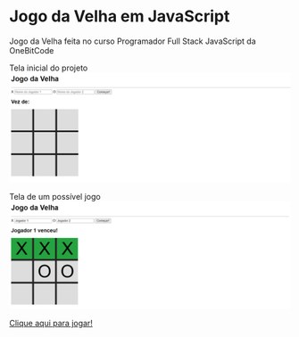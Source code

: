 # Jogo da Velha em JavaScript

Jogo da Velha feita no curso Programador Full Stack JavaScript da OneBitCode

Tela inicial do projeto
<img src="https://github.com/maisafolgueral/tic-tac-toe-js/blob/main/img/initial.png?raw=true"><br/>

Tela de um possível jogo
<img src="https://github.com/maisafolgueral/tic-tac-toe-js/blob/main/img/game.png?raw=true"><br/>

[Clique aqui para jogar!](https://maisafolgueral.github.io/tic-tac-toe-js/)
